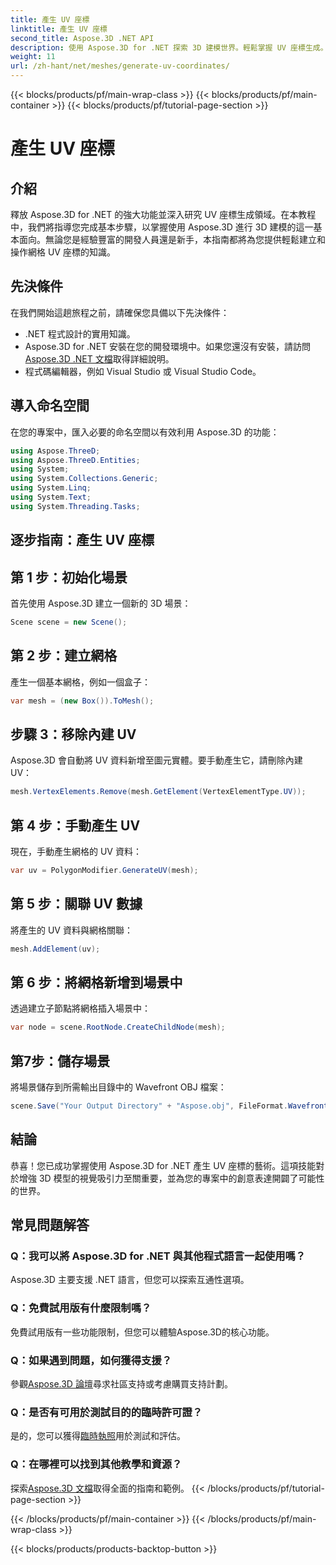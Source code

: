 ```yaml
---
title: 產生 UV 座標
linktitle: 產生 UV 座標
second_title: Aspose.3D .NET API
description: 使用 Aspose.3D for .NET 探索 3D 建模世界。輕鬆掌握 UV 座標生成。立即提升您的專案！
weight: 11
url: /zh-hant/net/meshes/generate-uv-coordinates/
---
```


{{< blocks/products/pf/main-wrap-class >}}
{{< blocks/products/pf/main-container >}}
{{< blocks/products/pf/tutorial-page-section >}}

# 產生 UV 座標

## 介紹
釋放 Aspose.3D for .NET 的強大功能並深入研究 UV 座標生成領域。在本教程中，我們將指導您完成基本步驟，以掌握使用 Aspose.3D 進行 3D 建模的這一基本面向。無論您是經驗豐富的開發人員還是新手，本指南都將為您提供輕鬆建立和操作網格 UV 座標的知識。
## 先決條件
在我們開始這趟旅程之前，請確保您具備以下先決條件：
- .NET 程式設計的實用知識。
-  Aspose.3D for .NET 安裝在您的開發環境中。如果您還沒有安裝，請訪問[Aspose.3D .NET 文檔](https://reference.aspose.com/3d/net/)取得詳細說明。
- 程式碼編輯器，例如 Visual Studio 或 Visual Studio Code。
## 導入命名空間
在您的專案中，匯入必要的命名空間以有效利用 Aspose.3D 的功能：
```csharp
using Aspose.ThreeD;
using Aspose.ThreeD.Entities;
using System;
using System.Collections.Generic;
using System.Linq;
using System.Text;
using System.Threading.Tasks;
```
## 逐步指南：產生 UV 座標
## 第 1 步：初始化場景
首先使用 Aspose.3D 建立一個新的 3D 場景：
```csharp
Scene scene = new Scene();
```
## 第 2 步：建立網格
產生一個基本網格，例如一個盒子：
```csharp
var mesh = (new Box()).ToMesh();
```
## 步驟 3：移除內建 UV
Aspose.3D 會自動將 UV 資料新增至圖元實體。要手動產生它，請刪除內建 UV：
```csharp
mesh.VertexElements.Remove(mesh.GetElement(VertexElementType.UV));
```
## 第 4 步：手動產生 UV
現在，手動產生網格的 UV 資料：
```csharp
var uv = PolygonModifier.GenerateUV(mesh);
```
## 第 5 步：關聯 UV 數據
將產生的 UV 資料與網格關聯：
```csharp
mesh.AddElement(uv);
```
## 第 6 步：將網格新增到場景中
透過建立子節點將網格插入場景中：
```csharp
var node = scene.RootNode.CreateChildNode(mesh);
```
## 第7步：儲存場景
將場景儲存到所需輸出目錄中的 Wavefront OBJ 檔案：
```csharp
scene.Save("Your Output Directory" + "Aspose.obj", FileFormat.WavefrontOBJ);
```
## 結論
恭喜！您已成功掌握使用 Aspose.3D for .NET 產生 UV 座標的藝術。這項技能對於增強 3D 模型的視覺吸引力至關重要，並為您的專案中的創意表達開闢了可能性的世界。
## 常見問題解答
### Q：我可以將 Aspose.3D for .NET 與其他程式語言一起使用嗎？
Aspose.3D 主要支援 .NET 語言，但您可以探索互通性選項。
### Q：免費試用版有什麼限制嗎？
免費試用版有一些功能限制，但您可以體驗Aspose.3D的核心功能。
### Q：如果遇到問題，如何獲得支援？
參觀[Aspose.3D 論壇](https://forum.aspose.com/c/3d/18)尋求社區支持或考慮購買支持計劃。
### Q：是否有可用於測試目的的臨時許可證？
是的，您可以獲得[臨時執照](https://purchase.aspose.com/temporary-license/)用於測試和評估。
### Q：在哪裡可以找到其他教學和資源？
探索[Aspose.3D 文檔](https://reference.aspose.com/3d/net/)取得全面的指南和範例。
{{< /blocks/products/pf/tutorial-page-section >}}

{{< /blocks/products/pf/main-container >}}
{{< /blocks/products/pf/main-wrap-class >}}

{{< blocks/products/products-backtop-button >}}
